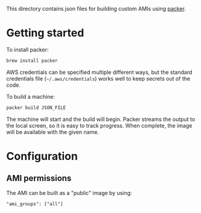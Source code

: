 This directory contains json files for building custom
AMIs using [packer](https://www.packer.io/intro/getting-started/build-image.html).

# Getting started

To install packer:

```sh
brew install packer
```

AWS credentials can be specified multiple different ways, 
but the standard credentials file (`~/.aws/credentials`)
works well to keep secrets out of the code.

To build a machine:

```sh
packer build JSON_FILE
```

The machine will start and the build will begin. Packer
streams the output to the local screen, so it is easy to track
progress. When complete, the image will be available with the
given name. 


# Configuration

## AMI permissions

The AMI can be built as a "public" image by using:

```
"ami_groups": ["all"]
```

